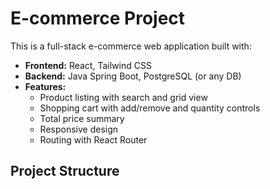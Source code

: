 # E-commerce Project

This is a full-stack e-commerce web application built with:

- **Frontend:** React, Tailwind CSS
- **Backend:** Java Spring Boot, PostgreSQL (or any DB)
- **Features:** 
  - Product listing with search and grid view
  - Shopping cart with add/remove and quantity controls
  - Total price summary
  - Responsive design
  - Routing with React Router

## Project Structure

